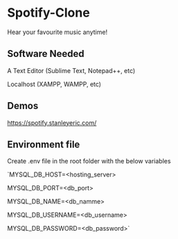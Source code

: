 # Spotify-Clone

Hear your favourite music anytime!

## Software Needed

A Text Editor (Sublime Text, Notepad++, etc)

Localhost (XAMPP, WAMPP, etc)

## Demos

https://spotify.stanleyeric.com/

## Environment file
Create .env file in the root folder with the below variables

`MYSQL_DB_HOST=<hosting_server>

MYSQL_DB_PORT=<db_port>

MYSQL_DB_NAME=<db_namme>

MYSQL_DB_USERNAME=<db_username>

MYSQL_DB_PASSWORD=<db_password>`
